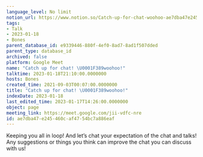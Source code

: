 ```yaml
---
language_level: No limit
notion_url: https://www.notion.so/Catch-up-for-chat-woohoo-ae7dba47e245460caf4754bc7a886eaf
tags:
- Talk
- 2023-01-18
- Bones
parent_database_id: e9339446-880f-4ef0-8ad7-8ad1f507dded
parent_type: database_id
archived: false
platform: Google Meet
name: "Catch up for chat! \U0001F389woohoo!"
talktime: 2023-01-18T21:10:00.0000000
hosts: Bones
created_time: 2021-09-03T00:07:00.0000000
title: "Catch up for chat! \U0001F389woohoo!"
indexDate: 2023-01-18
last_edited_time: 2023-01-17T14:26:00.0000000
object: page
meeting_link: https://meet.google.com/jii-vdfc-nre
id: ae7dba47-e245-460c-af47-54bc7a886eaf
---
```


Keeping you all in loop! And let’s chat your expectation of the chat and talks!
Any suggestions or things you think can improve the chat you can discuss with us!





